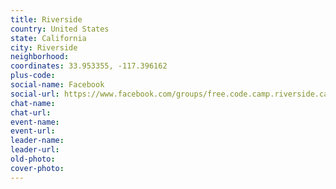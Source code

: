 ```yaml
---
title: Riverside
country: United States
state: California
city: Riverside
neighborhood: 
coordinates: 33.953355, -117.396162
plus-code:
social-name: Facebook
social-url: https://www.facebook.com/groups/free.code.camp.riverside.ca
chat-name:
chat-url:
event-name:
event-url:
leader-name:
leader-url:
old-photo: 
cover-photo:
---
```


